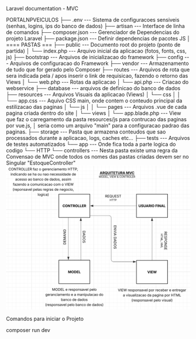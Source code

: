 
Laravel documentation - MVC



PORTALNPVEICULOS
├── .env --- Sistema de configuracoes sensiveis (senhas, logins, ips do banco de dados)
├── artisan --- Interface de linha de comandos
├── composer.json --- Gerenciador de Dependencias do projeto Laravel
├── package.json --- Definir dependencias de pacotes JS
│   ==== PASTAS ===
├── public --- Documento root do projeto (ponto de partida)
│    └── index.php --- Arquivo inicial da aplicacao (fotos, fonts, css, js)
├── bootstrap --- Arquivos de inicializacao do framework
├── config --- Arquivos de configuracao do Framework
├── vendor --- Armazenamento de tudo que for gerado pelo Composer
├── routes --- Arquivos de rota que sera indicada pela / apos inserir o link de requisicao, fazendo o retorno das Views
│     └── web.php --- Rotas da aplicacao
│     └── api.php --- Criacao do webservice
├── database --- arquivos de definicao do banco de dados
├── resources --- Arquivos Visuais da aplicacao (Views)
│     └── css
│     │   └── app.css --- Aquivo CSS main, onde contem o conteudo principal da estilizacao das paginas
│     └── js
│     │   └── pages --- Arquivos .vue de cada pagina criada dentro do site
│     └── views
│         └── app.blade.php --- View que faz o carregamento da pasta resources/js para contrucao das paginas por vue.js, 
│                               seria como um arquivo "main" para a configuracao padrao das paginas.
├── storage --- Pasta que armazena conteudos que sao processados durante a aplicacao, logs, caches etc...
├── tests --- Arquivos de testes automatizados
└── app --- Onde fica toda a parte logica do codigo 
    └── HTTP
        └── controllers --- Nesta pasta existe uma regra da Convensao de MVC onde todos os nomes das pastas criadas devem ser no Singular "EstoqueController"
![Arquitetura usada para contrucao do site](image.png)


Comandos para iniciar o Projeto

composer run dev









